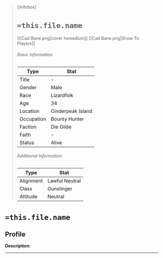 > [!infobox]
> # `=this.file.name`
> ![[Cad Bane.png|cover hsmedium]]
> [[Cad Bane.png|Show To Players]]
> ###### Basic Information
> Type |  Stat |
> ---|---|
> Title | - |
> Gender | Male |
> Race | Lizardfolk |
> Age | 34 |
> Location | Cinderpeak Island |
> Occupation | Bounty Hunter |
> Faction | Die Gilde |
> Faith | - |
> Status | Alive |
> ###### Additional Information
> Type |  Stat |
> ---|---|
> Alignment | Lawful Neutral |
> Class | Gunslinger |
> Attitude | Neutral |

# `=this.file.name`
## Profile

**Description:** 

---